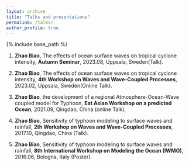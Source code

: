 ```yaml
---
layout: archive
title: "Talks and presentations"
permalink: /talks/
author_profile: true
---
```


{% include base_path %}

1. **Zhao Biao**, The effects of ocean surface waves on tropical cyclone intensity, **Autumn Seminar**, 2023.08, Uppsala, Sweden(Talk).

2. **Zhao Biao**, The effects of ocean surface waves on tropical cyclone intensity, **4th Workshop on Waves and Wave-Coupled Processes**, 2023.02, Uppsala, Sweden(Online Talk).
  
3. **Zhao Biao**, the development of a regional Atmosphere-Ocean-Wave coupled model for Typhoon, **Eat Asian Workshop on a predicted Ocean**, 2021.09, Qingdao, China (online Talk).
   
4. **Zhao Biao**, Sensitivity of typhoon modeling to surface waves and rainfall, **2th Workshop on Waves and Wave-Coupled Processes**, 2017.10, Qingdao, China (Talk).
   
5. **Zhao Biao**, Sensitivity of typhoon modeling to surface waves and rainfall, **8th International Workshop on Modeling the Ocean (IWMO)**, 2016.06, Bologna, Italy (Poster).


